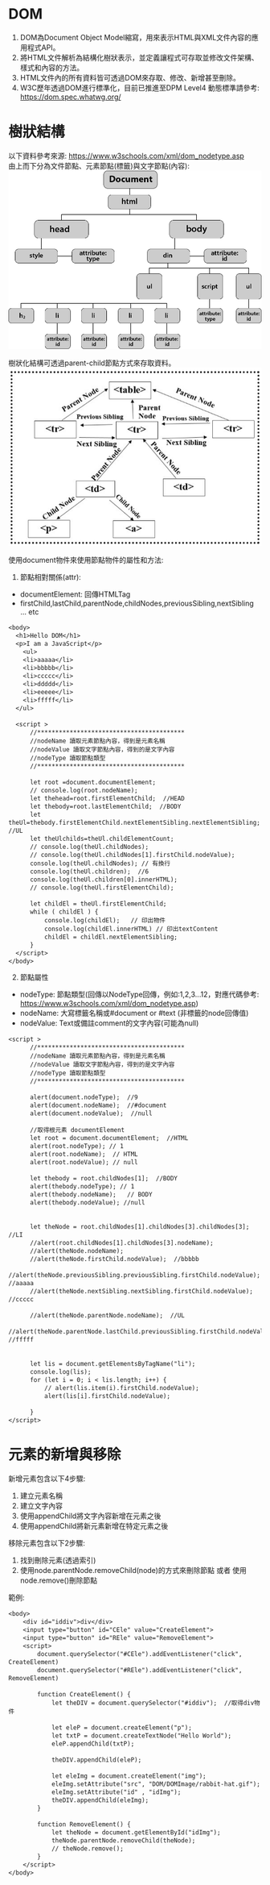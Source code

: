 # DOM
1. DOM為Document Object Model縮寫，用來表示HTML與XML文件內容的應用程式API。  
2. 將HTML文件解析為結構化樹狀表示，並定義讓程式可存取並修改文件架構、樣式和內容的方法。  
3. HTML文件內的所有資料皆可透過DOM來存取、修改、新增甚至刪除。  
4. W3C歷年透過DOM進行標準化，目前已推進至DPM Level4
動態標準請參考: https://dom.spec.whatwg.org/ 

# 樹狀結構
以下資料參考來源: https://www.w3schools.com/xml/dom_nodetype.asp  
由上而下分為文件節點、元素節點(標籤)與文字節點(內容):  
![Image](https://github.com/EnasVen/JavaScript/blob/main/DOM01.png)  

樹狀化結構可透過parent-child節點方式來存取資料。  
![Image](https://github.com/EnasVen/JavaScript/blob/main/DOM02.png)  

使用document物件來使用節點物件的屬性和方法:
1. 節點相對關係(attr):
  - documentElement: 回傳HTMLTag
  - firstChild,lastChild,parentNode,childNodes,previousSibling,nextSibling ... etc
  ```
  <body>
    <h1>Hello DOM</h1>
    <p>I am a JavaScript</p>
	  <ul>
      <li>aaaaa</li>
      <li>bbbbb</li>
      <li>ccccc</li>
      <li>ddddd</li>
      <li>eeeee</li>
      <li>fffff</li>
    </ul>

    <script >
        //*****************************************
        //nodeName 讀取元素節點內容，得到是元素名稱
        //nodeValue 讀取文字節點內容，得到的是文字內容
        //nodeType 讀取節點類型
        //*****************************************
      
        let root =document.documentElement;
        // console.log(root.nodeName);
        let thehead=root.firstElementChild;  //HEAD
        let thebody=root.lastElementChild;  //BODY
        let theUl=thebody.firstElementChild.nextElementSibling.nextElementSibling;  //UL
        let theUlchilds=theUl.childElementCount;        
        // console.log(theUl.childNodes);
        // console.log(theUl.childNodes[1].firstChild.nodeValue);
        console.log(theUl.childNodes); // 有換行
        console.log(theUl.children);  //6
        console.log(theUl.children[0].innerHTML);
        // console.log(theUl.firstElementChild);

        let childEl = theUl.firstElementChild;
        while ( childEl ) {
            console.log(childEl);   // 印出物件
            console.log(childEl.innerHTML) // 印出textContent
            childEl = childEl.nextElementSibling;                    
        }
    </script>
  </body>
  ```
2. 節點屬性
  - nodeType: 節點類型(回傳以NodeType回傳，例如:1,2,3...12，對應代碼參考: https://www.w3schools.com/xml/dom_nodetype.asp)
  - nodeName: 大寫標籤名稱或#document or #text (非標籤的node回傳值)
  - nodeValue: Text或備註comment的文字內容(可能為null)
  ```
  <script >
        //*****************************************
        //nodeName 讀取元素節點內容，得到是元素名稱
        //nodeValue 讀取文字節點內容，得到的是文字內容
        //nodeType 讀取節點類型
        //*****************************************

        alert(document.nodeType);  //9
        alert(document.nodeName);  //#document
        alert(document.nodeValue);  //null

        //取得根元素 documentElement
        let root = document.documentElement;  //HTML
        alert(root.nodeType); // 1 
        alert(root.nodeName);  // HTML
        alert(root.nodeValue); // null

        let thebody = root.childNodes[1];  //BODY
        alert(thebody.nodeType); // 1 
        alert(thebody.nodeName);   // BODY
        alert(thebody.nodeValue); //null


        let theNode = root.childNodes[1].childNodes[3].childNodes[3];  //LI
        //alert(root.childNodes[1].childNodes[3].nodeName);
        //alert(theNode.nodeName);
        //alert(theNode.firstChild.nodeValue);  //bbbbb
        //alert(theNode.previousSibling.previousSibling.firstChild.nodeValue);  //aaaaa
        //alert(theNode.nextSibling.nextSibling.firstChild.nodeValue);  //ccccc

        //alert(theNode.parentNode.nodeName);  //UL
        //alert(theNode.parentNode.lastChild.previousSibling.firstChild.nodeValue);  //fffff


        let lis = document.getElementsByTagName("li");
        console.log(lis);
        for (let i = 0; i < lis.length; i++) {
            // alert(lis.item(i).firstChild.nodeValue);
            alert(lis[i].firstChild.nodeValue);

        }
  </script>
  ```
  
# 元素的新增與移除
新增元素包含以下4步驟:
1. 建立元素名稱
2. 建立文字內容
3. 使用appendChild將文字內容新增在元素之後
4. 使用appendChild將新元素新增在特定元素之後

移除元素包含以下2步驟:
1. 找到刪除元素(透過索引)
2. 使用node.parentNode.removeChild(node)的方式來刪除節點 或者 使用 node.remove()刪除節點

範例: 
```
<body>
    <div id="iddiv">div</div>
    <input type="button" id="CEle" value="CreateElement">
    <input type="button" id="REle" value="RemoveElement">
    <script>
        document.querySelector("#CEle").addEventListener("click", CreateElement)
        document.querySelector("#REle").addEventListener("click", RemoveElement)

        function CreateElement() {
            let theDIV = document.querySelector("#iddiv");  //取得div物件

            let eleP = document.createElement("p");
            let txtP = document.createTextNode("Hello World");
            eleP.appendChild(txtP);

            theDIV.appendChild(eleP);

            let eleImg = document.createElement("img");
            eleImg.setAttribute("src", "DOM/DOMImage/rabbit-hat.gif");
            eleImg.setAttribute("id" , "idImg");
            theDIV.appendChild(eleImg);
        }

        function RemoveElement() {
            let theNode = document.getElementById("idImg");
            theNode.parentNode.removeChild(theNode);
            // theNode.remove();
        }
    </script>
</body>
```

